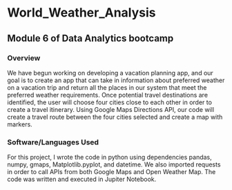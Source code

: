 # World_Weather_Analysis
## Module 6 of Data Analytics bootcamp

### Overview

We have begun working on developing a vacation planning app, and our goal is to create an app that can take in information about preferred weather on a vacation trip and return all the places in our system that meet the preferred weather requirements. Once potential travel destinations are identified, the user will choose four cities close to each other in order to create a travel itinerary. Using Google Maps Directions API, our code will create a travel route between the four cities selected and create a map with markers.


### Software/Languages Used

For this project, I wrote the code in python using dependencies pandas, numpy, gmaps, Matplotlib.pyplot, and datetime. We also imported requests in order to call APIs from both Google Maps and Open Weather Map. The code was written and executed in Jupiter Notebook. 